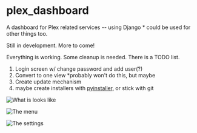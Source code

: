 # plex_dashboard
A dashboard for Plex related services -- using Django
    * could be used for other things too.

Still in development. More to come!

Everything is working. Some cleanup is needed. There is a TODO list.
   1. Login screen w/ change password and add user(?)
   2. Convert to one view *probably won't do this, but maybe
   3. Create update mechanism
   4. maybe create installers with [pyinstaller](http://www.pyinstaller.org/), or stick with git
   
![What is looks like](http://i.imgur.com/jCHWMo6.png)

![The menu](http://i.imgur.com/PODI342.png)

![The settings](http://i.imgur.com/QdgBj2M.png)


